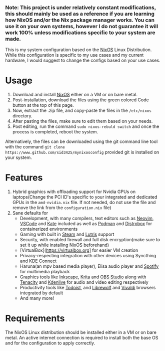 ### Note: This project is under relatively constant modifications, this should mainly be used as a reference if you are learning how NixOS and/or the Nix package manager works. You can use it on your own systems, however I do not guarantee it will work 100% unless modifications specific to your system are made.

This is my system configuration based on the [NixOS](https://nixos.org) Linux Distribution. While this configuration is specific to my use cases and my current hardware, I would suggest to change the configs based on your use cases.

# Usage
1. Download and install [NixOS](https://nixos.org/download) either on a VM or on bare metal.
2. Post-installation, download the files using the green colored Code button at the top of this page.
3. Now, extract the .zip file, and copy-paste the files in the `/etc/nixos` directory.
4. After pasting the files, make sure to edit them based on your needs.
5. Post editing, run the command `sudo nixos-rebuld switch` and once the process is completed, reboot the system.

Alternatively, the files can be downloaded using the git command line tool with the command `git clone https://www.github.com/sid3425/mynixosconfig` provided git is installed on your system.

# Features
1. Hybrid graphics with offloading support for Nvidia GPUs on laptops(Change the PCI ID's specific to your integrated and dedicated GPUs in the `amd-nvidia.nix` file. If not needed, do not use the file and remove the link from the `configuration.nix` file)
2. Sane defaults for
   - Development, with many compilers, text editors such as [Neovim](https://neovim.io/), [VSCode](https://code.visualstudio.com/) and [Kate](https://kate-editor.org/) included as well as [Podman](https://podman.io/) and [Distrobox](https://github.com/89luca89/distrobox) for containerized environments
   - Gaming with built in [Steam](https://store.steampowered.com/) and [Lutris](https://lutris.net) support
   - Security, with enabled firewall and full disk encryption(make sure to set it up while installing NixOS beforehand)
   - [VirtualBox](https://virtualbox.org] for easier VM creation
   - Privacy-respecting integration with other devices using Syncthing and KDE Connect
   - Haruna(an mpv based media player), Elisa audio player and [Spotify](https://spotify.com) for multimedia playback
   - Graphics tools like [Inkscape](https://inkscape.org), [Krita](https://krita,org/en) and [OBS Studio](https://obsproject.com) along with [Tenacity](https://tenacityaudio.org) and [Kdenlive](https://kdenlive.org/en) for audio and video editing respectively
   - Productivity tools like [Todoist](https://todoist.com), and [Librewolf](https://librewolf.net) and [Vivaldi](https://vivaldi.com) browsers integrated by default
   - And many more!

# Requirements
The NixOS Linux distribution should be installed either in a VM or on bare metal. An active internet connection is required to install both the base OS and for the configuration to apply correctly.
